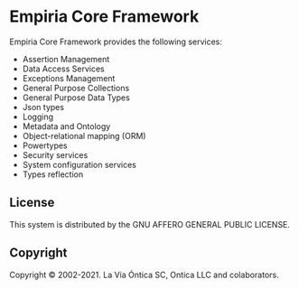﻿# Empiria Core Framework

Empiria Core Framework provides the following services:

-  Assertion Management
-  Data Access Services
-  Exceptions Management
-  General Purpose Collections
-  General Purpose Data Types
-  Json types
-  Logging
-  Metadata and Ontology
-  Object-relational mapping (ORM)
-  Powertypes
-  Security services
-  System configuration services
-  Types reflection

## License

This system is distributed by the GNU AFFERO GENERAL PUBLIC LICENSE.

## Copyright

Copyright © 2002-2021. La Vía Óntica SC, Ontica LLC and colaborators.
